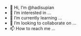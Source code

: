 - 👋 Hi, I’m @hadisupian
- 👀 I’m interested in ...
- 🌱 I’m currently learning ...
- 💞️ I’m looking to collaborate on ...
- 📫 How to reach me ...

<!---
hadisupian/hadisupian is a ✨ special ✨ repository because its `README.md` (this file) appears on your GitHub profile.
You can click the Preview link to take a look at your changes.
--->
